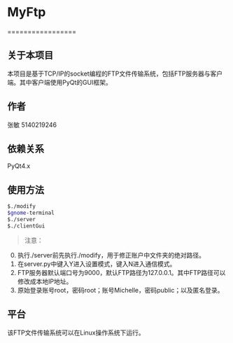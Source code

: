 # MyFtp 
=================

## 关于本项目
本项目是基于TCP/IP的socket编程的FTP文件传输系统，包括FTP服务器与客户端。其中客户端使用PyQt的GUI框架。

## 作者
张敏 5140219246

## 依赖关系
PyQt4.x

## 使用方法
```bash
$./modify
$gnome-terminal
$./server
$./clientGui
```

>注意：
0. 执行./server前先执行./modify，用于修正账户中文件夹的绝对路径。
1. 在server.py中键入Y进入设置模式，键入N进入通信模式。
2. FTP服务器默认端口号为9000，默认FTP路径为127.0.0.1。其中FTP路径可以修改成本地IP地址。
3. 原始登录账号root，密码root；账号Michelle，密码public；以及匿名登录。

## 平台
该FTP文件传输系统可以在Linux操作系统下运行。
